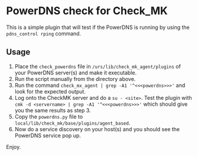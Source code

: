 # PowerDNS check for Check_MK

This is a simple plugin that will test if the PowerDNS is running by using the `pdns_control rping` command.

## Usage

1. Place the `check_powerdns` file in `/urs/lib/check_mk_agent/plugins` of your PowerDNS server(s) and make it executable.
2. Run the script manually from the directory above.
3. Run the command `check_mx_agent | grep -A1 '^<<<powerdns>>>'` and look for the expected output.
4. Log onto the CheckMK server and do a `su - <site>`. Test the plugin with `cmk -d <servername> | grep -A1 '^<<<powerdns>>>'` which should give you the same results as step 3.
5. Copy the `powerdns.py` file to `local/lib/check_mk/base/plugins/agent_based`.
6. Now do a service discovery on your host(s) and you should see the PowerDNS service pop up.

Enjoy.
